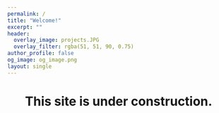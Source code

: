 ```yaml
---
permalink: /
title: "Welcome!"
excerpt: ""
header:
  overlay_image: projects.JPG
  overlay_filter: rgba(51, 51, 90, 0.75)
author_profile: false
og_image: og_image.png
layout: single
---
```


<h1 style="text-align: center;">This site is under construction.</h1>